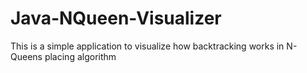 # Java-NQueen-Visualizer
This is a simple application to visualize how backtracking works in N-Queens placing algorithm
